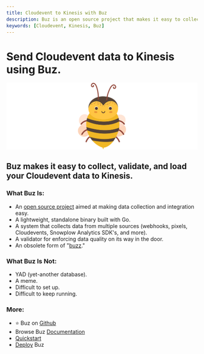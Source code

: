 ```yaml
---
title: Cloudevent to Kinesis with Buz
description: Buz is an open source project that makes it easy to collect, validate, and load Cloudevent data to Kinesis.
keywords: [Cloudevent, Kinesis, Buz]
---
```


# Send Cloudevent data to Kinesis using Buz.

![buzz](../../../static/img/buzz.png)


## Buz makes it easy to collect, validate, and load your Cloudevent data to Kinesis.


### What Buz Is:

- An [open source project](https://github.com/silverton-io/buz) aimed at making data collection and integration easy.
- A lightweight, standalone binary built with Go.
- A system that collects data from multiple sources (webhooks, pixels, Cloudevents, Snowplow Analytics SDK's, and more).
- A validator for enforcing data quality on its way in the door.
- An obsolete form of "[buzz](https://www.merriam-webster.com/dictionary/buzz)."


### What Buz Is Not:

- YAD (yet-another database).
- A meme.
- Difficult to set up.
- Difficult to keep running.


### More:
- ⭐ Buz on [Github](https://github.com/silverton-io/buz)
- Browse Buz [Documentation](/)
- [Quickstart](/examples/quickstart)
- [Deploy](category/deploying-buz) Buz

